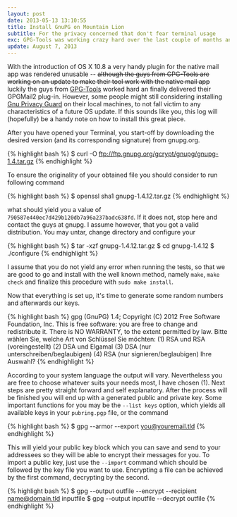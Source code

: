 ```yaml
---
layout: post
date: 2013-05-13 13:10:55
title: Install GnuPG on Mountain Lion
subtitle: For the privacy concerned that don't fear terminal usage
exc: GPG-Tools was working crazy hard over the last couple of months and finally delivered their GPGMail2 plug-in for the mail app. If you don't want the hassle of a non working encryption when you update to OSX Mavericks, you should go for the terminal version.
update: August 7, 2013
---
```


With the introduction of OS X 10.8 a very handy plugin for the native mail app was rendered unusable -- <del>although the guys from GPG-Tools are working on an update to make their tool work with the native mail app</del> luckily the guys from [GPG-Tools][1] worked hard an finally delivered their GPGMail2 plug-in.
However, some people might still considering installing [Gnu Privacy Guard][2] on their local machines, to not fall victim to any characteristics of a future OS update. If this sounds like you, this log will (hopefully) be a handy note on how to install this great piece.

After you have opened your Terminal, you start-off by downloading the desired version (and its corresponding signature) from gnupg.org.

{% highlight bash %}
$ curl -O ftp://ftp.gnupg.org/gcrypt/gnupg/gnupg-1.4.tar.gz 
{% endhighlight %}

To ensure the originality of your obtained file you should consider to run following command 

{% highlight bash %}
$ openssl sha1 gnupg-1.4.12.tar.gz
{% endhighlight %}

what should yield you a value of `790587e440ec7d429b120db7a96a237badc638fd`. If it does not, stop here and contact the guys at gnupg.
I assume however, that you got a valid distribution. You may untar, change directory and configure your 

{% highlight bash %}
$ tar -xzf gnupg-1.4.12.tar.gz
$ cd gnupg-1.4.12 
$ ./configure
{% endhighlight %}

I assume that you do not yield any error when running the tests, so that we are good to go and install with the well known method, namely `make`, `make check` and finalize this procedure with  `sudo make install`.

Now that everything is set up, it's time to generate some random numbers and afterwards our keys.

{% highlight bash %}
gpg (GnuPG) 1.4; Copyright (C) 2012 Free Software Foundation, Inc. 
This is free software: you are free to change and redistribute it. 
There is NO WARRANTY, to the extent permitted by law. 
Bitte wählen Sie, welche Art von Schlüssel Sie möchten: 
(1) RSA und RSA (voreingestellt) 
(2) DSA und Elgamal 
(3) DSA (nur unterschreiben/beglaubigen) 
(4) RSA (nur signieren/beglaubigen) 
Ihre Auswahl?
{% endhighlight %}

According to your system language the output will vary. Nevertheless you are free to choose whatever suits your needs most, I have chosen (1). Next steps are pretty straight forward and self explanatory. After the process will be finished you will end up with a generated public and private key. Some important functions for you may be the `--list keys` option, which yields all available keys in your `pubring.pgp` file, or the command 

{% highlight bash %}
$ gpg --armor --export you@youremail.tld
{% endhighlight %}

This will yield your public key block which you can save and send to your addressees so they will be able to encrypt their messages for you. To import a public key, just use the `--import` command which should be followed by the key file you want to use. Encrypting a file can be achieved by the first command, decrypting by the second.

{% highlight bash %}
$ gpg --output outfile --encrypt --recipient name@domain.tld inputfile 
$ gpg --output inputfile --decrypt outfile
{% endhighlight %}

[1]: https://www.gpgtools.org/
[2]: http://www.gnupg.org/